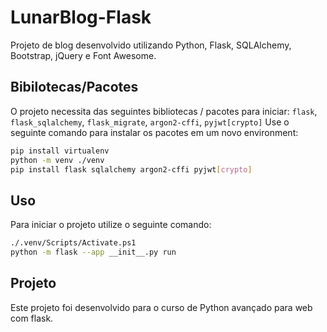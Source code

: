 # LunarBlog-Flask
Projeto de blog desenvolvido utilizando Python, Flask, SQLAlchemy, Bootstrap, jQuery e Font Awesome.

## Bibilotecas/Pacotes
O projeto necessita das seguintes bibliotecas / pacotes para iniciar:
`flask`, `flask_sqlalchemy`, `flask_migrate`, `argon2-cffi`, `pyjwt[crypto]`
Use o seguinte comando para instalar os pacotes em um novo environment:
```bash
pip install virtualenv
python -m venv ./venv
pip install flask sqlalchemy argon2-cffi pyjwt[crypto]
```
## Uso
Para iniciar o projeto utilize o seguinte comando:

```bash
./.venv/Scripts/Activate.ps1
python -m flask --app __init__.py run
```

## Projeto
Este projeto foi desenvolvido para o curso de Python avançado para web com flask.